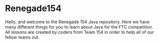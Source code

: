 # Renegade154
Hello, and welcome to the Renegade 154 Java repository. Here we have many different things for you to learn about Java for the FTC competition. All lessons are created by coders from Team 154 in order to help all of our fellow teams out.
